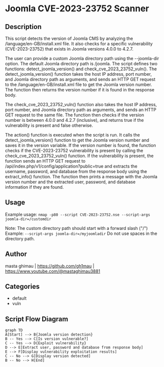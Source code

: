 # Joomla CVE-2023-23752 Scanner

## Description

This script detects the version of Joomla CMS by analyzing the /language/en-GB/install.xml file. It also checks for a specific vulnerability (CVE-2023-23752) that exists in Joomla versions 4.0.0 to 4.2.7.

The user can provide a custom Joomla directory path using the --joomla-dir option. The default Joomla directory path is /joomla. The script defines two functions: detect_joomla_version() and check_cve_2023_23752_vuln(). The detect_joomla_version() function takes the host IP address, port number, and Joomla directory path as arguments, and sends an HTTP GET request to the /language/en-GB/install.xml file to get the Joomla version number. The function then returns the version number if it is found in the response body.

The check_cve_2023_23752_vuln() function also takes the host IP address, port number, and Joomla directory path as arguments, and sends an HTTP GET request to the same file. The function then checks if the version number is between 4.0.0 and 4.2.7 (inclusive), and returns true if the vulnerability is present and false otherwise.

The action() function is executed when the script is run. It calls the detect_joomla_version() function to get the Joomla version number and saves it in the version variable. If the version number is found, the function checks if the CVE-2023-23752 vulnerability is present by calling the check_cve_2023_23752_vuln() function. If the vulnerability is present, the function sends an HTTP GET request to /api/index.php/v1/config/application?public=true and extracts the username, password, and database from the response body using the extract_info() function. The function then prints a message with the Joomla version number and the extracted user, password, and database information if they are found.


## Usage

Example usage: `nmap -p80 --script CVE-2023-23752.nse --script-args joomla-dir=/customdir`

Note: The custom directory path should start with a forward slash ("/")
Example: `--script-args joomla-dir=/myjoomladir`
Do not use spaces in the directory path.

## Author

masta ghimau | https://github.com/gh1mau | https://www.youtube.com/@mastaghimau3881

## Categories

- default
- vuln


## Script Flow Diagram

```mermaid
graph TD
A[Start] --> B{Joomla version detection}
B -- Yes --> C[Is version vulnerable?]
C -- Yes --> D{Exploit vulnerability}
D --> E[Extract user, password and database from response body]
E --> F[Display vulnerability exploitation results]
C -- No --> G[Display version detected]
B -- No --> H[End]


